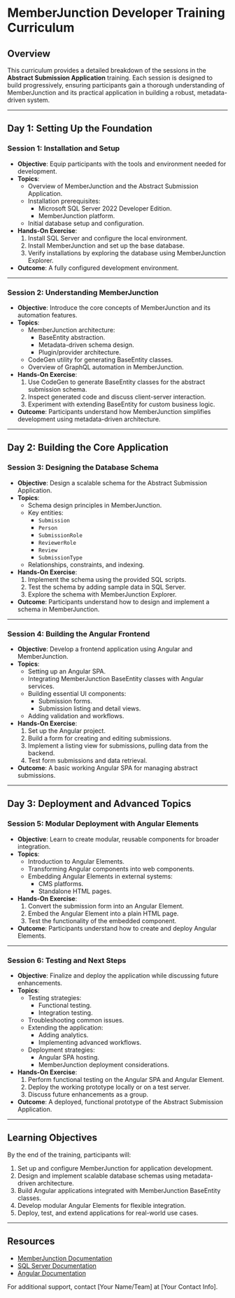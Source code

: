 # MemberJunction Developer Training Curriculum

## Overview
This curriculum provides a detailed breakdown of the sessions in the **Abstract Submission Application** training. Each session is designed to build progressively, ensuring participants gain a thorough understanding of MemberJunction and its practical application in building a robust, metadata-driven system.

---

## Day 1: Setting Up the Foundation

### **Session 1: Installation and Setup**
- **Objective**: Equip participants with the tools and environment needed for development.
- **Topics**:
  - Overview of MemberJunction and the Abstract Submission Application.
  - Installation prerequisites:
    - Microsoft SQL Server 2022 Developer Edition.
    - MemberJunction platform.
  - Initial database setup and configuration.
- **Hands-On Exercise**:
  1. Install SQL Server and configure the local environment.
  2. Install MemberJunction and set up the base database.
  3. Verify installations by exploring the database using MemberJunction Explorer.
- **Outcome**: A fully configured development environment.

---

### **Session 2: Understanding MemberJunction**
- **Objective**: Introduce the core concepts of MemberJunction and its automation features.
- **Topics**:
  - MemberJunction architecture:
    - BaseEntity abstraction.
    - Metadata-driven schema design.
    - Plugin/provider architecture.
  - CodeGen utility for generating BaseEntity classes.
  - Overview of GraphQL automation in MemberJunction.
- **Hands-On Exercise**:
  1. Use CodeGen to generate BaseEntity classes for the abstract submission schema.
  2. Inspect generated code and discuss client-server interaction.
  3. Experiment with extending BaseEntity for custom business logic.
- **Outcome**: Participants understand how MemberJunction simplifies development using metadata-driven architecture.

---

## Day 2: Building the Core Application

### **Session 3: Designing the Database Schema**
- **Objective**: Design a scalable schema for the Abstract Submission Application.
- **Topics**:
  - Schema design principles in MemberJunction.
  - Key entities:
    - `Submission`
    - `Person`
    - `SubmissionRole`
    - `ReviewerRole`
    - `Review`
    - `SubmissionType`
  - Relationships, constraints, and indexing.
- **Hands-On Exercise**:
  1. Implement the schema using the provided SQL scripts.
  2. Test the schema by adding sample data in SQL Server.
  3. Explore the schema with MemberJunction Explorer.
- **Outcome**: Participants understand how to design and implement a schema in MemberJunction.

---

### **Session 4: Building the Angular Frontend**
- **Objective**: Develop a frontend application using Angular and MemberJunction.
- **Topics**:
  - Setting up an Angular SPA.
  - Integrating MemberJunction BaseEntity classes with Angular services.
  - Building essential UI components:
    - Submission forms.
    - Submission listing and detail views.
  - Adding validation and workflows.
- **Hands-On Exercise**:
  1. Set up the Angular project.
  2. Build a form for creating and editing submissions.
  3. Implement a listing view for submissions, pulling data from the backend.
  4. Test form submissions and data retrieval.
- **Outcome**: A basic working Angular SPA for managing abstract submissions.

---

## Day 3: Deployment and Advanced Topics

### **Session 5: Modular Deployment with Angular Elements**
- **Objective**: Learn to create modular, reusable components for broader integration.
- **Topics**:
  - Introduction to Angular Elements.
  - Transforming Angular components into web components.
  - Embedding Angular Elements in external systems:
    - CMS platforms.
    - Standalone HTML pages.
- **Hands-On Exercise**:
  1. Convert the submission form into an Angular Element.
  2. Embed the Angular Element into a plain HTML page.
  3. Test the functionality of the embedded component.
- **Outcome**: Participants understand how to create and deploy Angular Elements.

---

### **Session 6: Testing and Next Steps**
- **Objective**: Finalize and deploy the application while discussing future enhancements.
- **Topics**:
  - Testing strategies:
    - Functional testing.
    - Integration testing.
  - Troubleshooting common issues.
  - Extending the application:
    - Adding analytics.
    - Implementing advanced workflows.
  - Deployment strategies:
    - Angular SPA hosting.
    - MemberJunction deployment considerations.
- **Hands-On Exercise**:
  1. Perform functional testing on the Angular SPA and Angular Element.
  2. Deploy the working prototype locally or on a test server.
  3. Discuss future enhancements as a group.
- **Outcome**: A deployed, functional prototype of the Abstract Submission Application.

---

## Learning Objectives
By the end of the training, participants will:
1. Set up and configure MemberJunction for application development.
2. Design and implement scalable database schemas using metadata-driven architecture.
3. Build Angular applications integrated with MemberJunction BaseEntity classes.
4. Develop modular Angular Elements for flexible integration.
5. Deploy, test, and extend applications for real-world use cases.

---

## Resources
- [MemberJunction Documentation](https://docs.memberjunction.org)
- [SQL Server Documentation](https://www.microsoft.com/en-us/sql-server/developer-tools)
- [Angular Documentation](https://angular.dev/overview)

For additional support, contact [Your Name/Team] at [Your Contact Info].
